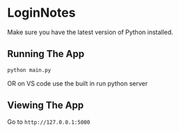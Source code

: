 # LoginNotes

Make sure you have the latest version of Python installed.

## Running The App

```bash
python main.py
```
OR on VS code use the built in run python server

## Viewing The App

Go to `http://127.0.0.1:5000`